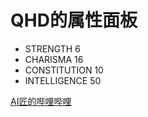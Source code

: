# QHD的属性面板

- STRENGTH 6
- CHARISMA 16
- CONSTITUTION 10
- INTELLIGENCE 50

[AI匠的哔哩哔哩](https://space.bilibili.com/2832208/)
